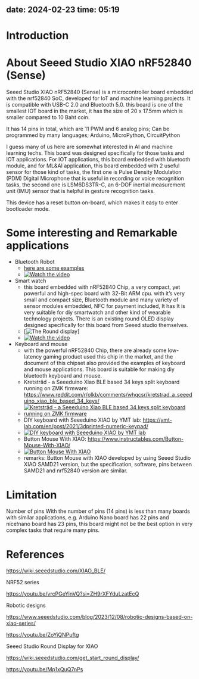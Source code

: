 date: 2024-02-23
time: 05:19
---
# Introduction



# About Seeed Studio XIAO nRF52840 (Sense)


Seeed Studio XIAO nRF52840 (Sense) is a microcontroller board embedded with the nrf52840 SoC, developed for IoT and machine learning projects. It is compatible with USB-C 2.0 and Bluetooth 5.0. 
this board is one of the smallest IOT board in the market, it has the size of 20 x 17.5mm which is smaller compared to 10 Baht coin. 

It has 14 pins in total, which are 11 PWM and 6 analog pins; 
Can be programmed by many languages; Arduino, MicroPython, CircuitPython


I guess many of us here are somewhat interested in AI and machine learning techs. This board was designed specifically for those tasks and IOT applications. 
For IOT applications, this board embedded with bluetooth module, and for ML&AI application, this board embedded with 2 useful sensor for those kind of tasks, the first one is Pulse Density Modulation (PDM) Digital Microphone that is useful in recording or voice recognition tasks, the second one is LSM6DS3TR-C, an 6-DOF inertial measurement unit (IMU) sensor that is helpful in gesture recognition tasks.

This device has a reset button on-board, which makes it easy to enter bootloader mode. 

# Some interesting and Remarkable applications
- Bluetooth Robot
	- [here are some examples](https://www.seeedstudio.com/blog/2023/12/08/robotic-designs-based-on-xiao-series/)
  	- [![Watch the video](https://img.youtube.com/vi/ZoYiQNPuftg/maxresdefault.jpg)](https://youtu.be/ZoYiQNPuftg)
- Smart watch 
	- this board embedded with nRF52840 Chip, a very compact, yet powerful and high-spec board with 32-Bit ARM cpu. with it’s very small and compact size, Bluetooth module and many variety of sensor modules embedded, NFC for payment included, It has  It is very suitable for diy smartwatch and other kind of wearable technology projects. There is an existing round OLED display designed specifically for this board from Seeed studio themselves.
	- [![The Round display](https://files.seeedstudio.com/wiki/round_display_for_xiao/round-pinout.png)]
	- [![Watch the video](https://img.youtube.com/vi/Mp1xQuQ7nPs/maxresdefault.jpg)](https://youtu.be/Mp1xQuQ7nPs)
- Keyboard and mouse 
	- with the powerful nRF52840 Chip, there are already some low-latency gaming product used this chip in the market, and the document of this chipset also provided the examples of keyboard and mouse applications. This board is suitable for making diy bluetooth keyboard and mouse.
	- Kretsträd - a Seeeduino Xiao BLE based 34 keys split keyboard running on ZMK firmware: https://www.reddit.com/r/olkb/comments/whqcsr/kretstrad_a_seeeduino_xiao_ble_based_34_keys/
 	- [![Kretsträd - a Seeeduino Xiao BLE based 34 keys split keyboard running on ZMK firmware](https://preview.redd.it/kretstra-d-a-seeeduino-xiao-ble-based-34-keys-split-v0-18xwh8w1y3g91.jpg?width=1080&crop=smart&auto=webp&s=db91b3210ddc9603829f7d63fdbc23f89d8627b6)](https://www.reddit.com/r/olkb/comments/whqcsr/kretstrad_a_seeeduino_xiao_ble_based_34_keys/)
 	- DIY keyboard with Seeeduino XIAO by YMT lab: https://ymt-lab.com/en/post/2021/3dprinted-numeric-keypad/
 	- [![DIY keyboard with Seeeduino XIAO by YMT lab](https://ymt-lab.com//images/post/2021/3dprinted-numeric-keypad-03.jpg)](https://ymt-lab.com/en/post/2021/3dprinted-numeric-keypad/)
  	- Button Mouse With XIAO: https://www.instructables.com/Button-Mouse-With-XIAO/
  	- [![Button Mouse With XIAO](https://content.instructables.com/FK2/FLF9/LGKUJI7E/FK2FLF9LGKUJI7E.jpg?auto=webp&frame=1&width=1024&height=1024&fit=bounds&md=0433a41d19a2dd0bcb7590b263c0731c)](https://www.instructables.com/Button-Mouse-With-XIAO/)
  	- remarks: Button Mouse with XIAO developed by using Seeed Studio XIAO SAMD21 version, but the specification, software, pins between SAMD21 and nrf52840 version are similar.
# Limitation
Number of pins
With the number of pins (14 pins) is less than many boards with similar applications, e.g. Arduino Nano board has 22 pins and nice!nano board has 23 pins, this board might not be the best option in very complex tasks that require many pins.
# References

https://wiki.seeedstudio.com/XIAO_BLE/  

NRF52 series

https://youtu.be/vrcPGeYinVQ?si=ZH9rXFYduLzatEcQ

Robotic designs

https://www.seeedstudio.com/blog/2023/12/08/robotic-designs-based-on-xiao-series/

https://youtu.be/ZoYiQNPuftg

Seeed Studio Round Display for XIAO

https://wiki.seeedstudio.com/get_start_round_display/

https://youtu.be/Mp1xQuQ7nPs

